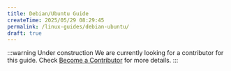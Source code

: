 ```yaml
---
title: Debian/Ubuntu Guide
createTime: 2025/05/29 08:29:45
permalink: /linux-guides/debian-ubuntu/
draft: true
---
```


:::warning Under construction
We are currently looking for a contributor for this guide. Check [Become a Contributor](../about/become-a-contributor.md) for more details.
:::
